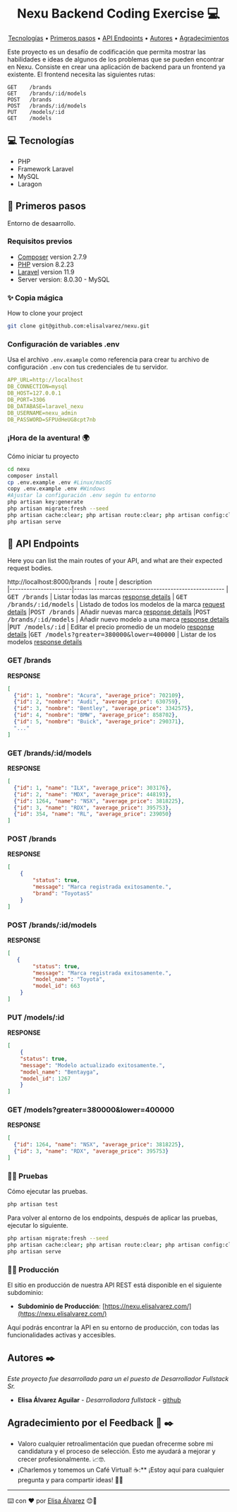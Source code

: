<h1 align="center" style="font-weight: bold;">Nexu Backend Coding Exercise 💻</h1>

<p align="center">
 <a href="#tech">Tecnologías</a> • 
 <a href="#started">Primeros pasos</a> • 
  <a href="#routes">API Endpoints</a> •
 <a href="#autors">Autores</a> •
 <a href="#feedbback">Agradecimientos</a>
</p>

<p>
    Este proyecto es un desafío de codificación que permita mostrar las habilidades e ideas de algunos de los problemas que se pueden encontrar en Nexu. Consiste en crear una aplicación de backend para un frontend ya existente.  El frontend necesita las siguientes rutas:

    GET    /brands
    GET    /brands/:id/models
    POST   /brands
    POST   /brands/:id/models
    PUT    /models/:id
    GET    /models
</p>

<h2 id="technologies">💻 Tecnologías</h2>

- PHP
- Framework Laravel
- MySQL
- Laragon

<h2 id="started">🚀 Primeros pasos</h2>

Entorno de desaarrollo.

<h3>Requisitos previos</h3>

- [Composer](https://getcomposer.org/) version 2.7.9
- [PHP](https://www.php.net/downloads.php) version 8.2.23
- [Laravel](https://laravel.com/docs/11.x) version 11.9
- Server version: 8.0.30 - MySQL 

<h3>✨ Copia mágica</h3>

How to clone your project

```bash
git clone git@github.com:elisalvarez/nexu.git
```

<h3>Configuración de variables .env</h2>

Usa el archivo `.env.example` como referencia para crear tu archivo de configuración `.env` con tus credenciales de tu servidor.

```yaml
APP_URL=http://localhost
DB_CONNECTION=mysql
DB_HOST=127.0.0.1
DB_PORT=3306
DB_DATABASE=laravel_nexu
DB_USERNAME=nexu_admin
DB_PASSWORD=SFPUdHeUG8cpt7nb
```

<h3>¡Hora de la aventura! 🌍 </h3>

Cómo iniciar tu proyecto

```bash
cd nexu
composer install
cp .env.example .env #Linux/macOS
copy .env.example .env #Windows
#Ajustar la configuración .env según tu entorno
php artisan key:generate
php artisan migrate:fresh --seed
php artisan cache:clear; php artisan route:clear; php artisan config:clear; php artisan view:clear; php artisan route:list
php artisan serve
```

<h2 id="routes">📍 API Endpoints</h2>

Here you can list the main routes of your API, and what are their expected request bodies.

http://localhost:8000/brands
​
| route               | description                                          
|----------------------|-----------------------------------------------------
| <kbd>GET  /brands</kbd>     | Listar todas las marcas [response details](#get-all-brands)
| <kbd>GET /brands/:id/models</kbd>     | Listado de todos los modelos de la marca [request details](#get-brand-model)
|<kbd>POST  /brands</kbd>     | Añadir nuevas marca [response details](#post-brand)
|<kbd>POST  /brands/:id/models</kbd>     | Añadir nuevo modelo a una marca [response details](#post-model-brand)
|<kbd>PUT  /models/:id</kbd>     | Editar el precio promedio de un modelo [response details](#put-model)
|<kbd>GET  /models?greater=380000&lower=400000</kbd>     | Listar de los modelos [response details](#get-models)

<h3 id="get-all-brands">GET  /brands</h3>

**RESPONSE**
```json
[
  {"id": 1, "nombre": "Acura", "average_price": 702109},
  {"id": 2, "nombre": "Audi", "average_price": 630759},
  {"id": 3, "nombre": "Bentley", "average_price": 3342575},
  {"id": 4, "nombre": "BMW", "average_price": 858702},
  {"id": 5, "nombre": "Buick", "average_price": 290371},
  "..."
]
```

<h3 id="get-brand-model">GET /brands/:id/models</h3>

**RESPONSE**
```json
[
  {"id": 1, "name": "ILX", "average_price": 303176},
  {"id": 2, "name": "MDX", "average_price": 448193},
  {"id": 1264, "name": "NSX", "average_price": 3818225},
  {"id": 3, "name": "RDX", "average_price": 395753},
  {"id": 354, "name": "RL", "average_price": 239050}
]
```

<h3 id="post-brand">POST /brands</h3>

**RESPONSE**
```json
[
    {
        "status": true,
        "message": "Marca registrada exitosamente.",
        "brand": "ToyotasS"
    }
]
```

<h3 id="post-model-brand">POST /brands/:id/models</h3>

**RESPONSE**
```json
[
   {
        "status": true,
        "message": "Marca registrada exitosamente.",
        "model_name": "Toyota",
        "model_id": 663
    }
]
```


<h3 id="put-model">PUT  /models/:id</h3>

**RESPONSE**
```json
[
    {
    "status": true,
    "message": "Modelo actualizado exitosamente.",
    "model_name": "Bentayga",
    "model_id": 1267
    }
]
```

<h3 id="get-models">GET  /models?greater=380000&lower=400000</h3>

**RESPONSE**
```json
[
  {"id": 1264, "name": "NSX", "average_price": 3818225},
  {"id": 3, "name": "RDX", "average_price": 395753}
]
```

<h3>🧑‍💻 Pruebas </h3>

Cómo ejecutar las pruebas. 

```bash
php artisan test
```

Para volver al entorno de los endpoints, después de aplicar las pruebas, ejecutar lo siguiente.

```bash
php artisan migrate:fresh --seed
php artisan cache:clear; php artisan route:clear; php artisan config:clear; php artisan view:clear; php artisan route:list
php artisan serve
```
<h3>🧑‍💻 Producción </h3>


El sitio en producción de nuestra API REST está disponible en el siguiente subdominio:

- **Subdominio de Producción**: [https://nexu.elisalvarez.com/](https://nexu.elisalvarez.com/)

Aquí podrás encontrar la API en su entorno de producción, con todas las funcionalidades activas y accesibles.

<h2 id="autors"> Autores ✒️</h2>

_Este proyecto fue desarrollado para un el puesto de Desarrollador Fullstack Sr._

* **Elisa Álvarez Aguilar** - *Desarrolladora fullstack* - [github](https://github.com/elisalvarez) 

<h2 id="feedback"> Agradecimiento por el Feedback 🌟 ✒️</h2>


* Valoro cualquier retroalimentación que puedan ofrecerme sobre mi candidatura y el proceso de selección. Esto me ayudará a mejorar y crecer profesionalmente. 📈🤓.
* ¡Charlemos y tomemos un Café Virtual! ☕️:** ¡Estoy aquí para cualquier pregunta y para compartir ideas! 🍩🎉

---
⌨️ con ❤️ por [Elisa Álvarez](https://elisalvarez.com) 😊🖖